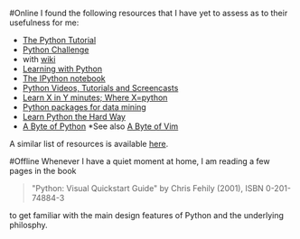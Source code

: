 #Online
I found the following resources that I have yet to assess as to their usefulness for me:
*	[The Python Tutorial](https://docs.python.org/2/tutorial/)
*	[Python Challenge](http://www.pythonchallenge.com/)
  * with [wiki](http://wiki.pythonchallenge.com)
* [Learning with Python](http://openbookproject.net/thinkcs/python/english2e/index.html) 
*	[The IPython notebook](http://ipython.org/ipython-doc/2/notebook/index.html)
*	[Python Videos, Tutorials and Screencasts](http://showmedo.com/videotutorials/python)
* [Learn X in Y minutes; Where X=python](http://learnxinyminutes.com/docs/python/) 
* [Python packages for data mining](http://dataconomy.com/python-packages-for-data-mining/)
* [Learn Python the Hard Way](http://learnpythonthehardway.org/book/)
* [A Byte of Python](http://www.swaroopch.com/notes/python/)
  *See also [A Byte of Vim](http://www.swaroopch.com/notes/vim/)   

A similar list of resources is available [here](http://chrisvoncsefalvay.com/resources/).

#Offline
Whenever I have a quiet moment at home, I am reading a few pages in the book 
> "Python: Visual Quickstart Guide" by Chris Fehily (2001), ISBN 0-201-74884-3

to get familiar with the main design features of Python and the underlying philosphy.
